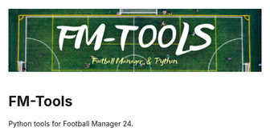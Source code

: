 <p align="center">
  <img src="images/FM-TOOLS.png">
</p>

# FM-Tools

Python tools for Football Manager 24.
